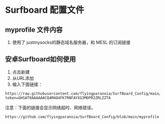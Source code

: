 # Surfboard 配置文件

## myprofile 文件内容
1. 使用了 justmysocks的静态域名服务器，和 MESL 的订阅链接

## 安卓Surfboard如何使用
1. 点击新建
2. 从URL添加
3. 输入下面链接： 

```
https://raw.githubusercontent.com/flyingparanoia/SurfBoard_Config/main/myprofile.txt?token=GHSAT0AAAAAACQ4M4O4FK7RNFAYXG3MOPR2ZRLZZTA
```


注意：下面的链接会显示网络超时、网络错误。

```
https://github.com/flyingparanoia/SurfBoard_Config/blob/main/myprofile.txt
```